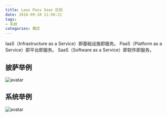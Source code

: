 ```yaml
---
title: Laas Pass Saas 区别
date: 2018-09-10 11:50:21
tags:
- 系统
categories: 概念
---
```

IaaS（Infrastructure as a Service）即基础设施即服务。
PaaS（Platform as a Service）即平台即服务。
SaaS（Software as a Service）即软件即服务。
<!-- more -->
## 披萨举例
![avatar](../../../../image/pizzalaaspasssaas.jpg)
## 系统举例
![avatar](../../../../image/systemlaaspasssaas.jpg)
